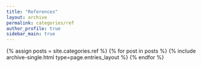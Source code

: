 ```yaml
---
title: "References"
layout: archive
permalink: categories/ref
author_profile: true
sidebar_main: true
---
```



{% assign posts = site.categories.ref %}
{% for post in posts %} {% include archive-single.html type=page.entries_layout %} {% endfor %}
